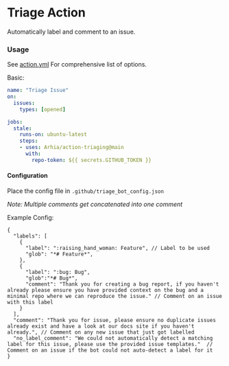 # Triage Action

Automatically label and comment to an issue.

### Usage

See [action.yml](./action.yml) For comprehensive list of options.
 
Basic:

```yaml
name: "Triage Issue"
on:
  issues:
    types: [opened]

jobs:
  stale:
    runs-on: ubuntu-latest
    steps:
    - uses: Arhia/action-triaging@main
      with:
        repo-token: ${{ secrets.GITHUB_TOKEN }}
```

#### Configuration

Place the config file in `.github/triage_bot_config.json`

*Note: Multiple comments get concatenated into one comment*

Example Config:

```jsonc
{
  "labels": [
    {
      "label": ":raising_hand_woman: Feature", // Label to be used
      "glob": "*# Feature*",
    },
    {
      "label": ":bug: Bug",
      "glob":"*# Bug*",
      "comment": "Thank you for creating a bug report, if you haven't already please ensure you have provided context on the bug and a minimal repo where we can reproduce the issue." // Comment on an issue with this label
    }
  ],
  "comment": "Thank you for issue, please ensure no duplicate issues already exist and have a look at our docs site if you haven't already.", // Comment on any new issue that just got labelled
  "no_label_comment": "We could not automatically detect a matching label for this issue, please use the provided issue templates."  // Comment on an issue if the bot could not auto-detect a label for it
}
```